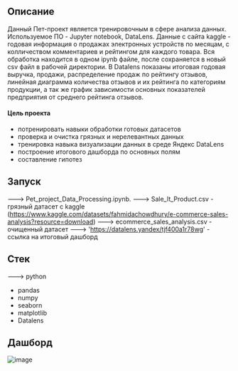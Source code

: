 ## Описание
Данный Пет-проект является тренировочным в сфере анализа данных. Используемое ПО - Jupyter notebook, DataLens.
Данные с сайта kaggle - годовая информация о продажах электронных устройств по месяцам, с колличеством комментариев и рейтингом для каждого товара.
Вся обработка находится в одном ipynb файле, после сохраняется в новый csv файл в рабочей директории.
В Datalens показаны итоговая годовая выручка, продажи, распределение продаж по рейтингу отзывов, линейная диаграмма количества отзывов и их рейтинга по категориям продукции, а так же график зависимости основных показателей предприятия от среднего рейтинга отзывов.

#### Цель проекта  
- потренировать навыки обработки готовых датасетов
- проверка и очистка грязных и нерелевантных данных
- тренировка навыка визуализации данных в среде Яндекс DataLens
- построение итогового дашборда по основных полям
- составление гипотез
  
## Запуск 
---> Pet_project_Data_Processing.ipynb.
---> Sale_It_Product.csv - грязный датасет с kaggle (https://www.kaggle.com/datasets/fahmidachowdhury/e-commerce-sales-analysis?resource=download)
---> ecommerce_sales_analysis.csv - очищенный датасет 
---> 'https://datalens.yandex/tjf400a1r78wg' - ссылка на итоговый дашборд

## Стек
---> python
- pandas
- numpy
- seaborn
- matplotlib
- Datalens

## Дашборд
![image](https://github.com/Bahlish/data-cleaning-and-visualization/assets/58674448/53150321-d7e6-4919-87f3-d02f6e948e34)
